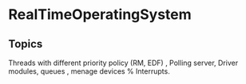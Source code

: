 # RealTimeOperatingSystem

## Topics

Threads with different priority policy (RM, EDF) , Polling server, Driver modules, queues , menage devices % Interrupts.


